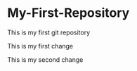 # My-First-Repository
This is my first git repository

This is my first change

This is my second change
